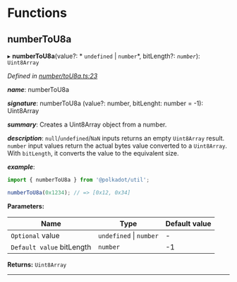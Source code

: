 

# Functions

<a id="numbertou8a"></a>

##  numberToU8a

▸ **numberToU8a**(value?: * `undefined` &#124; `number`*, bitLength?: *`number`*): `Uint8Array`

*Defined in [number/toU8a.ts:23](https://github.com/polkadot-js/common/blob/f011334/packages/util/src/number/toU8a.ts#L23)*

*__name__*: numberToU8a

*__signature__*: numberToU8a (value?: number, bitLenght: number = -1): Uint8Array

*__summary__*: Creates a Uint8Array object from a number.

*__description__*: `null`/`undefined`/`NaN` inputs returns an empty `Uint8Array` result. `number` input values return the actual bytes value converted to a `Uint8Array`. With `bitLength`, it converts the value to the equivalent size.

*__example__*:   

```javascript
import { numberToU8a } from '@polkadot/util';

numberToU8a(0x1234); // => [0x12, 0x34]
```

**Parameters:**

| Name | Type | Default value |
| ------ | ------ | ------ |
| `Optional` value |  `undefined` &#124; `number`| - |
| `Default value` bitLength | `number` |  -1 |

**Returns:** `Uint8Array`

___

